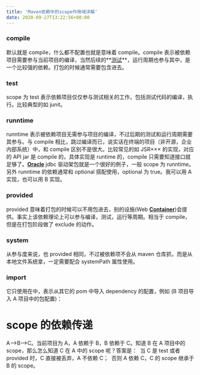 ```yaml
---
title: 'Maven依赖中的scope作用域详解'
date: 2020-09-27T13:22:56+08:00
---
```


### compile

默认就是 compile，什么都不配置也就是意味着 compile。compile 表示被依赖项目需要参与当前项目的编译，当然后续的**[测试](http://lib.csdn.net/base/softwaretest)**，运行周期也参与其中，是一个比较强的依赖。打包的时候通常需要包含进去。

### test

scope 为 test 表示依赖项目仅仅参与测试相关的工作，包括测试代码的编译，执行。比较典型的如 junit。

### runntime

runntime 表示被依赖项目无需参与项目的编译，不过后期的测试和运行周期需要其参与。与 compile 相比，跳过编译而已，说实话在终端的项目（非开源，企业内部系统）中，和 compile 区别不是很大。比较常见的如 JSR××× 的实现，对应的 API jar 是 compile 的，具体实现是 runtime 的，compile 只需要知道接口就足够了。**[Oracle](http://lib.csdn.net/base/oracle)** jdbc 驱动架包就是一个很好的例子，一般 scope 为 runntime。另外 runntime 的依赖通常和 optional 搭配使用，optional 为 true。我可以用 A 实现，也可以用 B 实现。

### provided

provided 意味着打包的时候可以不用包进去，别的设施(Web **[Container](http://lib.csdn.net/base/docker)**)会提供。事实上该依赖理论上可以参与编译，测试，运行等周期。相当于 compile，但是在打包阶段做了 exclude 的动作。

### system

从参与度来说，也 provided 相同，不过被依赖项不会从 maven 仓库抓，而是从本地文件系统拿，一定需要配合 systemPath 属性使用。

### **import**

它只使用在<dependencyManagement>中，表示从其它的 pom 中导入 dependency 的配置，例如 (B 项目导入 A 项目中的包配置)：

# scope 的依赖传递

A–>B–>C。当前项目为 A，A 依赖于 B，B 依赖于 C。知道 B 在 A 项目中的 scope，那么怎么知道 C 在 A 中的 scope 呢？答案是：  当 C 是 test 或者 provided 时，C 直接被丢弃，A 不依赖 C；  否则 A 依赖 C，C 的 scope 继承于 B 的 scope。

